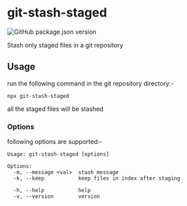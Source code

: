 # git-stash-staged

![GitHub package.json version](https://img.shields.io/github/package-json/v/rubinders/git-stash-staged?style=flat-square)

Stash only staged files in a git repository

## Usage

run the following command in the git repository directory:-

```
npx git-stash-staged
```

all the staged files will be stashed

### Options

following options are supported:-

```
Usage: git-stash-staged [options]

Options:
  -m, --message <val>  stash message
  -k, --keep           keep files in index after staging

  -h, --help           help
  -v, --version        version
```
